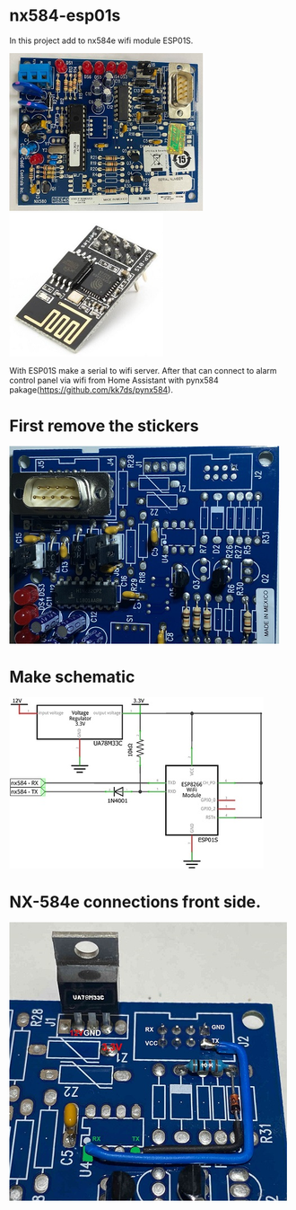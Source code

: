 # nx584-esp01s
In this project add to nx584e wifi module ESP01S.

![](nx584e.jpg)
![](esp01s.jpg)

With ESP01S make a serial to wifi server. 
After that can connect to alarm control panel via wifi from Home Assistant with pynx584 pakage(https://github.com/kk7ds/pynx584).

# First remove the stickers

![](remove_stickers.jpg)

# Make schematic

![](Schematic_.jpg)

# NX-584e connections front side.

![](NX-584e_connections_front.jpg)
